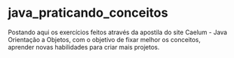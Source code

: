 # java_praticando_conceitos
Postando aqui os exercícios feitos através da apostila do site Caelum - Java Orientação a Objetos, com o objetivo de fixar melhor os conceitos, aprender novas habilidades para criar mais projetos.
